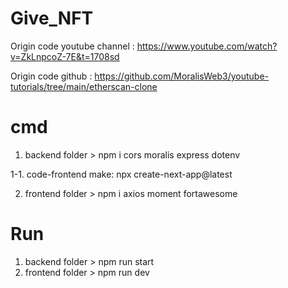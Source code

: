 # Give_NFT

Origin code youtube channel : https://www.youtube.com/watch?v=ZkLnpcoZ-7E&t=1708sd

Origin code github : https://github.com/MoralisWeb3/youtube-tutorials/tree/main/etherscan-clone

# cmd
1. backend folder > npm i cors moralis express dotenv

1-1. code-frontend make: npx create-next-app@latest

2. frontend folder > npm i axios moment fortawesome

# Run
1. backend folder > npm run start
2. frontend folder > npm run dev
